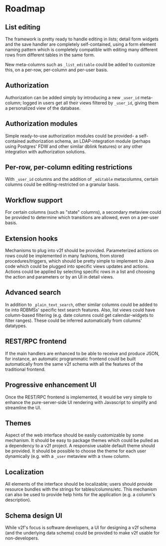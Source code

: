 # Roadmap

## List editing

The framework is pretty ready to handle editing in lists; detail form widgets and the save handler are completely self-contained, using a form element naming pattern which is completely compatible with editing many different rows from different tables in the same form.

New meta-columns such as `_list_editable` could be added to customize this, on a per-row, per-column and per-user basis.

## Authorization

Authorization can be added simply by introducing a new `_user_id` meta-column; logged in users get all their views filtered by `_user_id`, giving them a personalized view of the database.

## Authorization modules

Simple ready-to-use authorization modules could be provided- a self-contained authorization schema, an LDAP-integration module (perhaps using Postgres' FDW and other similar dblink features) or any other integration with authorization solutions.

## Per-row, per-column editing restrictions

With `_user_id` columns and the addition of `_editable` metacolumns, certain columns could be editing-restricted on a granular basis.

## Workflow support

For certain columns (such as "state" columns), a secondary metaview could be provided to determine which transitions are allowed, even on a per-user basis.

## Extension hooks

Mechanisms to plug into v2f should be provided. Parameterized actions on rows could be implemented in many fashions, from stored procedures/triggers, which should be pretty simple to implement to Java code which could be plugged into specific views updates and actions. Actions could be applied by selecting specific rows in a list and choosing the action and parameters or by an UI in detail views.

## Advanced search

In addition to `_plain_text_search`, other similar columns could be added to tie into RDBMSs' specific text search features. Also, list views could have column-based filtering (e.g. date columns could get calendar-widgets to filter ranges). These could be inferred automatically from columns' datatypes.

## REST/RPC frontend

If the main handlers are enhanced to be able to receive and produce JSON, for instance, an automatic programmatic frontend could be built automatically from the same v2f schema with all the features of the traditional frontend.

## Progressive enhancement UI

Once the REST/RPC frontend is implemented, it would be very simple to enhance the pure-server-side UI rendering with Javascript to simplify and streamline the UI.

## Themes

Aspect of the web interface should be easily customizable by some mechanism. It should be easy to package themes which could be pulled as a dependency to a v2f project. A responsive usable default theme should be provided. It should be possible to choose the theme for each user dynamically (e.g. with a `_user` metaview with a `theme` column.

## Localization

All elements of the interface should be localizable; users should provide resource bundles with the strings for tables/columns/etc. This mechanism can also be used to provide help hints for the application (e.g. a column's description).

## Schema design UI

While v2f's focus is software developers, a UI for designing a v2f schema (and the underlying data schema) could be provided to make v2f usable for non-developers.
